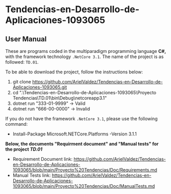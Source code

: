 # Tendencias-en-Desarrollo-de-Aplicaciones-1093065
## User Manual
These are programs coded in the multiparadigm programming language **C#,** with the framework technology `.NetCore 3.1`. The name of the project is as followed: `TD.01`.

To be able to download the project, follow the instructions below:
1. git clone https://github.com/ArielValdez/Tendencias-en-Desarrollo-de-Aplicaciones-1093065.git
2. cd ".\Tendencias-en-Desarrollo-de-Aplicaciones-1093065\Proyecto Tendencias\TD.01\bin\Debug\netcoreapp3.1"
4. dotnet run "333-01-9999" -> Valid
5. dotnet run "666-00-0000" -> Invalid

If you do not have the framework `.NetCore 3.1`, please use the following command:
- Install-Package Microsoft.NETCore.Platforms -Version 3.1.1

**Below, the documents "Requirment document" and "Manual tests" for the project *TD.01***
- Requirement Document link: https://github.com/ArielValdez/Tendencias-en-Desarrollo-de-Aplicaciones-1093065/blob/main/Proyecto%20Tendencias/Doc/Requirements.md
- Manual Tests link: https://github.com/ArielValdez/Tendencias-en-Desarrollo-de-Aplicaciones-1093065/blob/main/Proyecto%20Tendencias/Doc/ManualTests.md
